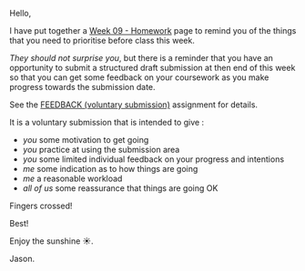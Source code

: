 
Hello,

I have put together a [Week 09 - Homework](https://moodle4.city.ac.uk/mod/page/view.php?id=905047) page to remind you of the things that you need to prioritise before class this week.

_They should not surprise you_, but there is a reminder that you have an opportunity to submit a structured draft submission at then end of this week so that you can get some feedback on your coursework as you make progress towards the submission date.

See the [FEEDBACK (voluntary submission)](https://moodle4.city.ac.uk/mod/assign/view.php?id=824745) assignment for details.

It is a voluntary submission that is intended to give :
 - _you_ some motivation to get going
 - _you_ practice at using the submission area
 - _you_ some limited individual feedback on your progress and intentions
 - _me_ some indication as to how things are going
 - _me_ a reasonable workload
 - _all of us_ some reassurance that things are going OK

Fingers crossed!

Best!

Enjoy the sunshine ☀️.

Jason.
